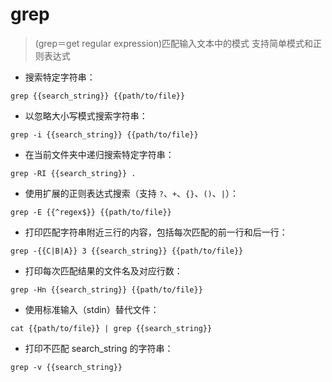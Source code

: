 # grep

> (grep＝get regular expression)匹配输入文本中的模式
> 支持简单模式和正则表达式

- 搜索特定字符串：

`grep {{search_string}} {{path/to/file}}`

- 以忽略大小写模式搜索字符串：

`grep -i {{search_string}} {{path/to/file}}`

- 在当前文件夹中递归搜索特定字符串：

`grep -RI {{search_string}} .`

- 使用扩展的正则表达式搜索（支持 `?`、`+`、`{}`、`()`、`|`）：

`grep -E {{^regex$}} {{path/to/file}}`

- 打印匹配字符串附近三行的内容，包括每次匹配的前一行和后一行：

`grep -{{C|B|A}} 3 {{search_string}} {{path/to/file}}`

- 打印每次匹配结果的文件名及对应行数：

`grep -Hn {{search_string}} {{path/to/file}}`

- 使用标准输入（stdin）替代文件：

`cat {{path/to/file}} | grep {{search_string}}`

- 打印不匹配 search_string 的字符串：

`grep -v {{search_string}}`

[#]: contributors: ([Love Your Nature]，[sometimes naive]，[王兴宇]，[YOLO]，[牛祺君]，[我])